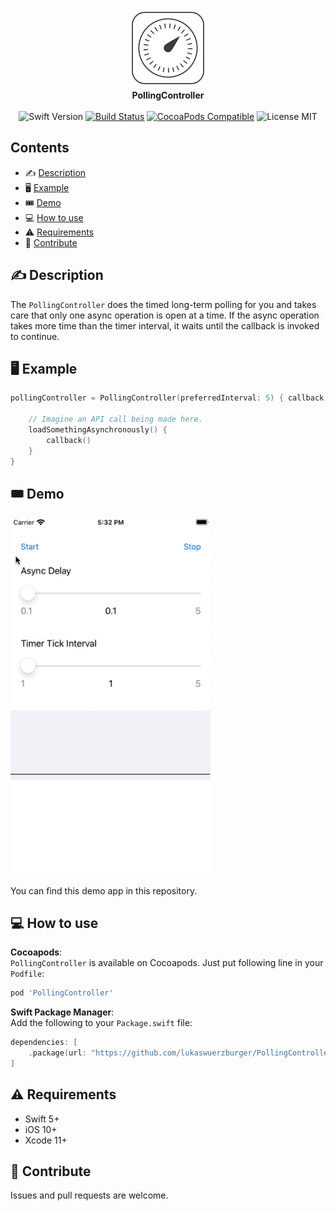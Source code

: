 <p align="center">
    <img src="https://raw.githubusercontent.com/lukaswuerzburger/PollingController/develop/readme-images/logo.png" alt="PollingController" title="PollingController" width="128"  height="128"/><br/>
    <b>PollingController</b><br/>
    <br/>
    <img src="https://img.shields.io/badge/Swift-5-orange" alt="Swift Version" title="Swift Version"/>
    <a href="https://travis-ci.org/lukaswuerzburger/PollingController"><img src="https://travis-ci.org/lukaswuerzburger/PollingController.svg?branch=develop" alt="Build Status" title="Build Status"/></a>
    <a href="https://cocoapods.org/pods/PollingController"><img src="https://img.shields.io/cocoapods/v/PollingController.svg?style=flat-square" alt="CocoaPods Compatible" title="CocoaPods Compatible"/></a>
    <img src="https://img.shields.io/badge/license-MIT-blue.svg?style=flat-square" alt="License MIT" title="License MIT"/>
</p>


## Contents

- ✍️ [Description](#%EF%B8%8F-description)
- 🖥 [Example](#-example)
- 🎟 [Demo](#-demo)
- 💻 [How to use](#-how-to-use)
- ⚠️ [Requirements](#%EF%B8%8F-requirements)
- 💪 [Contribute](#-contribute)

## ✍️ Description

The `PollingController` does the timed long-term polling for you and takes care that only one async operation is open at a time. If the async operation takes more time than the timer interval, it waits until the callback is invoked to continue.

## 🖥 Example

```swift
pollingController = PollingController(preferredInterval: 5) { callback in

    // Imagine an API call being made here.
    loadSomethingAsynchronously() {
        callback()
    }
}
```

## 🎟 Demo

<img src="https://raw.githubusercontent.com/lukaswuerzburger/PollingController/develop/readme-images/demo.gif" alt="PollingController Demo" title="PollingController Demo" width="320"/>

You can find this demo app in this repository.

## 💻 How to use

**Cocoapods**:  
`PollingController` is available on Cocoapods. Just put following line in your `Podfile`:
```ruby
pod 'PollingController'
```

**Swift Package Manager**:  
Add the following to your `Package.swift` file:
```swift
dependencies: [
    .package(url: "https://github.com/lukaswuerzburger/PollingController.git", from: "1.0.0")
]
```

## ⚠️ Requirements

- Swift 5+
- iOS 10+
- Xcode 11+

## 💪 Contribute

Issues and pull requests are welcome.
